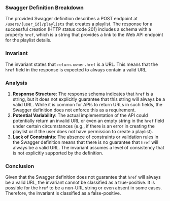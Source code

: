 ### Swagger Definition Breakdown
The provided Swagger definition describes a POST endpoint at `/users/{user_id}/playlists` that creates a playlist. The response for a successful creation (HTTP status code 201) includes a schema with a property `href`, which is a string that provides a link to the Web API endpoint for the playlist details.

### Invariant
The invariant states that `return.owner.href` is a URL. This means that the `href` field in the response is expected to always contain a valid URL.

### Analysis
1. **Response Structure**: The response schema indicates that `href` is a string, but it does not explicitly guarantee that this string will always be a valid URL. While it is common for APIs to return URLs in such fields, the Swagger definition does not enforce this as a requirement.
2. **Potential Variability**: The actual implementation of the API could potentially return an invalid URL or even an empty string in the `href` field under certain circumstances (e.g., if there is an error in creating the playlist or if the user does not have permission to create a playlist).
3. **Lack of Constraints**: The absence of constraints or validation rules in the Swagger definition means that there is no guarantee that `href` will always be a valid URL. The invariant assumes a level of consistency that is not explicitly supported by the definition.

### Conclusion
Given that the Swagger definition does not guarantee that `href` will always be a valid URL, the invariant cannot be classified as a true-positive. It is possible for the `href` to be a non-URL string or even absent in some cases. Therefore, the invariant is classified as a false-positive.
